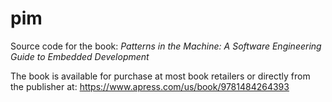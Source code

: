 # pim
Source code for the book: _Patterns in the Machine: A Software Engineering Guide to Embedded Development_ 

The book is available for purchase at most book retailers or directly from the publisher at: https://www.apress.com/us/book/9781484264393
